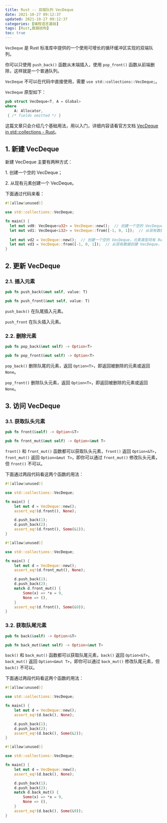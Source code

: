 ```yaml
---
title: Rust -- 双端队列 VecDeque
date: 2021-10-27 09:12:37
updated: 2021-10-27 09:12:37
categories: [编程语言基础]
tags: [Rust,数据结构]
toc: true
---
```




`VecDeque` 是 Rust 标准库中提供的一个使用可增长的循环缓冲区实现的双端队列。

你可以只使用 `push_back()` 函数从末端插入，使用 `pop_front()` 函数从前端删除，这样就是一个普通队列。

`VecDeque` 不可以在代码中直接使用，需要 `use std::collections::VecDeque;`。



`VecDeque` 原型如下：

```rust
pub struct VecDeque<T, A = Global> 
where
    A: Allocator, 
 { /* fields omitted */ }
```



这篇文章只会介绍几个基础用法，用以入门，详细内容请看官方文档 [VecDeque in std::collections - Rust](https://doc.rust-lang.org/stable/std/collections/struct.VecDeque.html)。



<!--more-->

## 1. 新建 VecDeque

新建 VecDeque 主要有两种方式：

1\. 创建一个空的 VecDeque；

2\. 从现有元素创建一个 VecDeque。

下面通过代码来看：

```rust
#![allow(unused)]

use std::collections::VecDeque;

fn main() {
  let mut vd0: VecDeque<u32> = VecDeque::new();  // 创建一个空的 VecDeque，其中元素类型为 u32
  let mut vd1: VecDeque<i32> = VecDeque::from([-1, 0, 1]);  // 从现有数据创建 VecDeque，其中元素类型为 i32
  
  let mut vd2 = VecDeque::new();  // 创建一个空的 VecDeque，元素类型将有 Rust 推断，要注意编译前必须有插入操作，否则会编译失败，Rust 需要在编译前就知道其中元素的类型。
  let mut vd3 = VecDeque::from([-1, 0, 1]);  // 从现有数据创建 VecDeque，其中元素类型由 Rust 推断
}
```



## 2. 更新 VecDeque



### 2.1. 插入元素

```rust
pub fn push_back(&mut self, value: T)
```

```rust
pub fn push_front(&mut self, value: T)
```

`push_back()` 在队尾插入元素。

 `push_front` 在队头插入元素。





### 2.2. 删除元素

```rust
pub fn pop_back(&mut self) -> Option<T>
```

```rust
pub fn pop_front(&mut self) -> Option<T>
```

`pop_back()` 删除队尾的元素，返回 `Option<T>`，即返回被删除的元素或返回 `None`。

`pop_front()` 删除队头元素，返回 `Option<T>`，即返回被删除的元素或返回 `None`。



## 3. 访问 VecDeque



### 3.1. 获取队头元素

```rust
pub fn front(&self) -> Option<&T>
```

```rust
pub fn front_mut(&mut self) -> Option<&mut T>
```

`front()` 和 `front_mut()` 函数都可以获取队头元素，`front()` 返回 `Option<&T>`，`front_mut()` 返回 `Option<&mut T>`，即你可以通过 `front_mut()` 修改队头元素，但 `front()` 不可以。

下面通过两段代码看这两个函数的用法：

```rust
#![allow(unused)]

use std::collections::VecDeque;

fn main() {
    let mut d = VecDeque::new();
    assert_eq!(d.front(), None);

    d.push_back(1);
    d.push_back(2);
    assert_eq!(d.front(), Some(&1));
}
```

```rust
#![allow(unused)]

use std::collections::VecDeque;

fn main() {
    let mut d = VecDeque::new();
    assert_eq!(d.front_mut(), None);

    d.push_back(1);
    d.push_back(2);
    match d.front_mut() {
        Some(x) => *x = 9,
        None => (),
    }
    assert_eq!(d.front(), Some(&9));
}
```



### 3.2. 获取队尾元素

```rust
pub fn back(&self) -> Option<&T>
```

```rust
pub fn back_mut(&mut self) -> Option<&mut T>
```

`back()` 和 `back_mut()` 函数都可以获取队尾元素，`back()` 返回 `Option<&T>`，`back_mut()` 返回 `Option<&mut T>`，即你可以通过 `back_mut()` 修改队尾元素，但 `back()` 不可以。

下面通过两段代码看这两个函数的用法：

```rust
#![allow(unused)]

use std::collections::VecDeque;

fn main() {
    let mut d = VecDeque::new();
    assert_eq!(d.back(), None);

    d.push_back(1);
    d.push_back(2);
    assert_eq!(d.back(), Some(&2));
}
```

```rust
#![allow(unused)]

use std::collections::VecDeque;

fn main() {
    let mut d = VecDeque::new();
    assert_eq!(d.back(), None);

    d.push_back(1);
    d.push_back(2);
    match d.back_mut() {
        Some(x) => *x = 9,
        None => (),
    }
    assert_eq!(d.back(), Some(&9));
}
```
